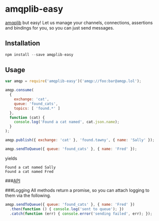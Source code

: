 amqplib-easy
============

[amqplib](https://github.com/squaremo/amqp.node) but easy! Let us manage your
channels, connections, assertions and bindings for you, so you can just send
messages.

Installation
------------
```javascript
npm install --save amqplib-easy
```

Usage
-----
```javascript
var amqp = require('amqplib-easy')('amqp://foo:bar@amqp.lol');

amqp.consume(
  {
    exchange: 'cat',
    queue: 'found_cats',
    topics: [ 'found.*' ]
  },
  function (cat) {
    console.log('Found a cat named', cat.json.name);
  }
);

amqp.publish({ exchange: 'cat' }, 'found.tawny', { name: 'Sally' });

amqp.sendToQueue({ queue: 'found_cats' }, { name: 'Fred' });
```
yields 
```
Found a cat named Sally
Found a cat named Fred
```

###[API](API.md)

###Logging
All methods return a promise, so you can attach logging to them via the
following.
```javascript
amqp.sendToQueue({ queue: 'found_cats' }, { name: 'Fred' })
  .then(function () { console.log('sent to queue'); })
  .catch(function (err) { console.error('sending failed', err); });
```
